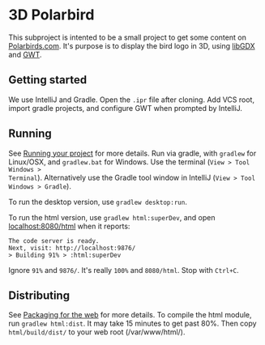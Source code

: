 # 3D Polarbird

This subproject is intented to be a small project to get some content on [Polarbirds.com](http://www.polarbirds.com).
It's purpose is to display the bird logo in 3D, using [libGDX](https://libgdx.badlogicgames.com/) and [GWT](http://www.gwtproject.org/).

## Getting started

We use IntelliJ and Gradle. Open the <code>.ipr</code> file after cloning.
Add VCS root, import gradle projects, and configure GWT when prompted by IntelliJ.

## Running

See [Running your project](https://github.com/libgdx/libgdx/wiki/Gradle-and-Intellij-IDEA#running-your-project) for more details.
Run via gradle, with <code>gradlew</code> for Linux/OSX, and <code>gradlew.bat</code> for Windows.
Use the terminal (<code>View > Tool Windows > Terminal</code>).
Alternatively use the Gradle tool window in IntelliJ (<code>View > Tool Windows > Gradle</code>).

To run the desktop version, use <code>gradlew desktop:run</code>.

To run the html version, use <code>gradlew html:superDev</code>, 
and open [localhost:8080/html](http://localhost:8080/html/) when it reports:
```
The code server is ready.      
Next, visit: http://localhost:9876/
> Building 91% > :html:superDev
```
Ignore <code>91%</code> and <code>9876/</code>. It's really <code>100%</code> and <code>8080/html</code>. 
Stop with <code>Ctrl+C</code>. 

## Distributing

See [Packaging for the web](https://github.com/libgdx/libgdx/wiki/Gradle-on-the-Commandline#packaging-for-the-web) for more details.
To compile the html module, run <code>gradlew html:dist</code>. It may take 15 minutes to get past 80%.
Then copy <code>html/build/dist/</code> to your web root (</code>/var/www/html/</code>).
